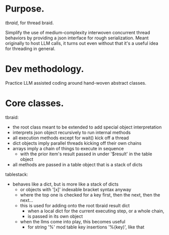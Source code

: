 
# Purpose.

_tbraid_, for thread braid.

Simplify the use of medium-complexity interwoven concurrent thread behaviors by providing a json interface for rough serialization.  Meant originally to host LLM calls, it turns out even without that it's a useful idea for threading in general.


# Dev methodology.

Practice LLM assisted coding around hand-woven abstract classes.


# Core classes.

tbraid:
- the root class meant to be extended to add special object interpretation
- interprets json object recursively to run internal methods
- all execution methods except for wait() kick off a thread
- dict objects imply parallel threads kicking off their own chains
- arrays imply a chain of things to execute in sequence
	- with the prior item's result passed in under '$result' in the table object
- all methods are passed in a table object that is a stack of dicts

tablestack:
- behaves like a dict, but is more like a stack of dicts
	- or objects with '[x]' indexable bracket syntax anyway
	- where the top one is checked for a key first, then the next, then the next...
	- this is used for adding onto the root tbraid result dict
		- when a local dict for the current executing step, or a whole chain,
		- is passed in its own object
	- when the llms come into play, this becomes useful
		- for string '%' mod table key insertions '%(key)', like that

